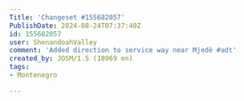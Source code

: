 ```yaml
---
Title: 'Changeset #155682057'
PublishDate: 2024-08-24T07:37:40Z
id: 155682057
user: ShenandoahValley
comment: 'Added direction to service way near Mjedë #adt'
created_by: JOSM/1.5 (18969 en)
tags:
- Montenegro

---
```

